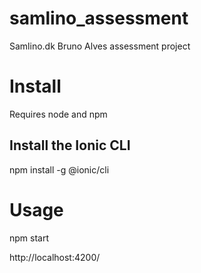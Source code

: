 # samlino_assessment
Samlino.dk Bruno Alves assessment project

# Install

Requires node and npm

## Install the Ionic CLI
  npm install -g @ionic/cli

# Usage
  npm start
  
  http://localhost:4200/
